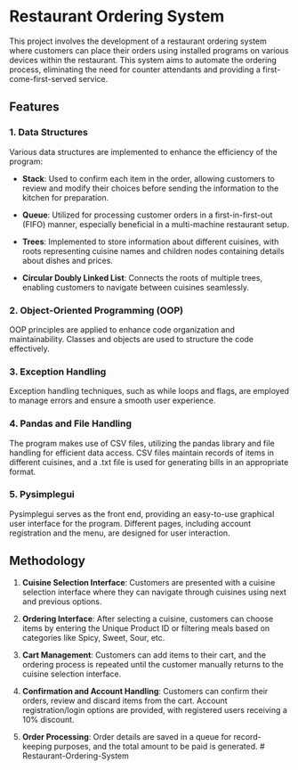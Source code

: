 # Restaurant Ordering System

This project involves the development of a restaurant ordering system where customers can place their orders using installed programs on various devices within the restaurant. This system aims to automate the ordering process, eliminating the need for counter attendants and providing a first-come-first-served service.

## Features

### 1. Data Structures

Various data structures are implemented to enhance the efficiency of the program:

- **Stack**: Used to confirm each item in the order, allowing customers to review and modify their choices before sending the information to the kitchen for preparation.

- **Queue**: Utilized for processing customer orders in a first-in-first-out (FIFO) manner, especially beneficial in a multi-machine restaurant setup.

- **Trees**: Implemented to store information about different cuisines, with roots representing cuisine names and children nodes containing details about dishes and prices.

- **Circular Doubly Linked List**: Connects the roots of multiple trees, enabling customers to navigate between cuisines seamlessly.

### 2. Object-Oriented Programming (OOP)

OOP principles are applied to enhance code organization and maintainability. Classes and objects are used to structure the code effectively.

### 3. Exception Handling

Exception handling techniques, such as while loops and flags, are employed to manage errors and ensure a smooth user experience.

### 4. Pandas and File Handling

The program makes use of CSV files, utilizing the pandas library and file handling for efficient data access. CSV files maintain records of items in different cuisines, and a .txt file is used for generating bills in an appropriate format.

### 5. Pysimplegui

Pysimplegui serves as the front end, providing an easy-to-use graphical user interface for the program. Different pages, including account registration and the menu, are designed for user interaction.

## Methodology

1. **Cuisine Selection Interface**: Customers are presented with a cuisine selection interface where they can navigate through cuisines using next and previous options.

2. **Ordering Interface**: After selecting a cuisine, customers can choose items by entering the Unique Product ID or filtering meals based on categories like Spicy, Sweet, Sour, etc.

3. **Cart Management**: Customers can add items to their cart, and the ordering process is repeated until the customer manually returns to the cuisine selection interface.

4. **Confirmation and Account Handling**: Customers can confirm their orders, review and discard items from the cart. Account registration/login options are provided, with registered users receiving a 10% discount.

5. **Order Processing**: Order details are saved in a queue for record-keeping purposes, and the total amount to be paid is generated.
#   R e s t a u r a n t - O r d e r i n g - S y s t e m  
 